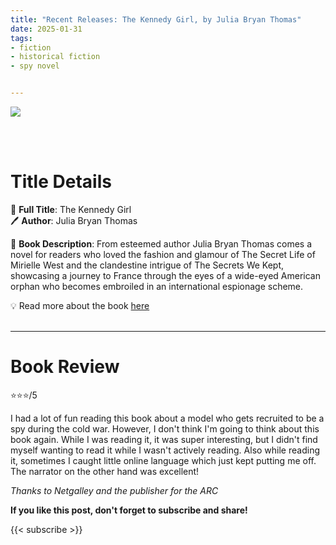 ```yaml
---
title: "Recent Releases: The Kennedy Girl, by Julia Bryan Thomas"
date: 2025-01-31
tags: 
- fiction
- historical fiction
- spy novel


---
```


![](https://read.sourcebooks.com/media/catalog/product/9/7/9781728297187_7.jpg)

<br>
<br>

# Title Details

📕 **Full Title**: The Kennedy Girl
 \
🖊 **Author**: Julia Bryan Thomas

🔎 **Book Description**: From esteemed author Julia Bryan Thomas comes a novel for readers who loved the fashion and glamour of The Secret Life of Mirielle West and the clandestine intrigue of The Secrets We Kept, showcasing a journey to France through the eyes of a wide-eyed American orphan who becomes embroiled in an international espionage scheme.

💡️ Read more about the book [here](https://read.sourcebooks.com/the-kennedy-girl.html)
<br>
<br>

---

# Book Review

⭐⭐⭐/5

I had a lot of fun reading this book about a model who gets recruited to be a spy during the cold war. However, I don't think I'm going to think about this book again. While I was reading it, it was super interesting, but I didn't find myself wanting to read it while I wasn't actively reading. Also while reading it, sometimes I caught little online language which just kept putting me off. The narrator on the other hand was excellent!

_Thanks to Netgalley and the publisher for the ARC_

**If you like this post, don't forget to subscribe and share!**

{{< subscribe >}}
